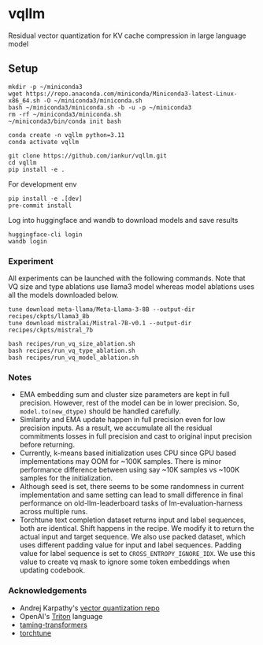 # vqllm
Residual vector quantization for KV cache compression in large language model

## Setup
```
mkdir -p ~/miniconda3
wget https://repo.anaconda.com/miniconda/Miniconda3-latest-Linux-x86_64.sh -O ~/miniconda3/miniconda.sh
bash ~/miniconda3/miniconda.sh -b -u -p ~/miniconda3
rm -rf ~/miniconda3/miniconda.sh
~/miniconda3/bin/conda init bash

conda create -n vqllm python=3.11
conda activate vqllm

git clone https://github.com/iankur/vqllm.git
cd vqllm
pip install -e .
```

For development env
```
pip install -e .[dev]
pre-commit install
```

Log into huggingface and wandb to download models and save results
```
huggingface-cli login
wandb login
```

### Experiment
All experiments can be launched with the following commands. Note that VQ size and type ablations use llama3 model whereas model ablations uses all the models downloaded below.
```
tune download meta-llama/Meta-Llama-3-8B --output-dir recipes/ckpts/llama3_8b
tune download mistralai/Mistral-7B-v0.1 --output-dir recipes/ckpts/mistral_7b

bash recipes/run_vq_size_ablation.sh
bash recipes/run_vq_type_ablation.sh
bash recipes/run_vq_model_ablation.sh
```

### Notes
- EMA embedding sum and cluster size parameters are kept in full precision. However, rest of the model can be in lower precision. So, `model.to(new_dtype)` should be handled carefully.
- Similarity and EMA update happen in full precision even for low precision inputs. As a result, we accumulate all the residual commitments losses in full precision and cast to original input precision before returning.
- Currently, k-means based initialization uses CPU since GPU based implementations may OOM for ~100K samples. There is minor performance difference between using say ~10K samples vs ~100K samples for the initialization.
- Although seed is set, there seems to be some randomness in current implementation and same setting can lead to small difference in final performance on old-llm-leaderboard tasks of lm-evaluation-harness across multiple runs.
- Torchtune text completion dataset returns input and label sequences, both are identical. Shift happens in the recipe. We modify it to return the actual input and target sequence. We also use packed dataset, which uses different padding value for input and label sequences. Padding value for label sequence is set to `CROSS_ENTROPY_IGNORE_IDX`. We use this value to create vq mask to ignore some token embeddings when updating codebook.

### Acknowledgements
- Andrej Karpathy's [vector quantization repo](https://github.com/karpathy/deep-vector-quantization)
- OpenAI's [Triton](https://triton-lang.org/main/index.html) language
- [taming-transformers](https://github.com/CompVis/taming-transformers)
- [torchtune](https://github.com/pytorch/torchtune)
